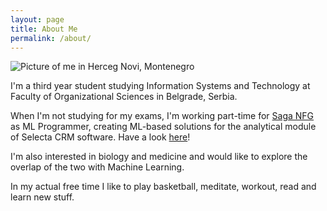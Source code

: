 ```yaml
---
layout: page
title: About Me
permalink: /about/
---
```

![]({{site.baseurl}}/images/herceg_novi.jpg "Picture of me in Herceg Novi, Montenegro")

I'm a third year student studying Information Systems and Technology at Faculty of Organizational Sciences in Belgrade, Serbia.

When I'm not studying for my exams, I'm working part-time for [Saga NFG](https://saga.rs/?lang=en) as ML Programmer, creating ML-based solutions for the analytical module of Selecta CRM software. Have a look <a href='www.selectacrm.app'>here</a>!

I'm also interested in biology and medicine and would like to explore the overlap of the two with Machine Learning.

In my actual free time I like to play basketball, meditate, workout, read and learn new stuff.
